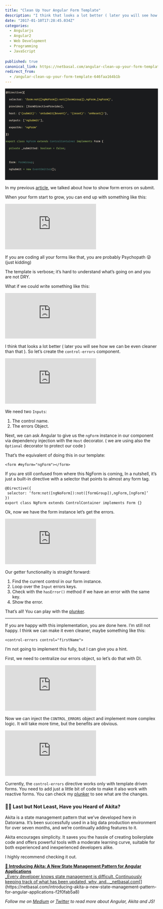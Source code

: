 ```yaml
---
title: "Clean Up Your Angular Form Template"
description: "I think that looks a lot better ( later you will see how we can be even cleaner than that ). So let’s create the control-errors component. Next, we can ask Angular to give us the ngForm instance in…"
date: "2017-01-10T17:28:45.034Z"
categories: 
  - Angularjs
  - Angular2
  - Web Development
  - Programming
  - JavaScript

published: true
canonical_link: https://netbasal.com/angular-clean-up-your-form-template-646faa164b1b
redirect_from:
  - /angular-clean-up-your-form-template-646faa164b1b
---
```


![](./asset-1.png)

In my previous [article](https://netbasal.com/show-form-errors-on-submit-in-angular-a6a10cd3e04b#.sen14npdy), we talked about how to show form errors on submit.

When your form start to grow, you can end up with something like this:

<Embed src="https://gist.github.com/NetanelBasal/4c7d777c4c021e12524ebd13879f747e.js" aspectRatio={0.357} caption="" />

If you are coding all your forms like that, you are probably Psychopath 😜 (just kidding)

The template is verbose; it’s hard to understand what’s going on and you are not DRY.

What if we could write something like this:

<Embed src="https://gist.github.com/NetanelBasal/29e2d0ff268c01bd192516693d7a04e0.js" aspectRatio={0.357} caption="" />

I think that looks a lot better ( later you will see how we can be even cleaner than that ). So let’s create the `control-errors` component.

<Embed src="https://gist.github.com/NetanelBasal/f353f3c14ec357de2515dc5fab11ab13.js" aspectRatio={0.357} caption="" />

We need two `Inputs`:

1.  The control name.
2.  The errors Object.

Next, we can ask Angular to give us the `ngForm` instance in our component via dependency injection with the `Host` decorator. ( we are using also the `Optional` decorator to protect our code )

That’s the equivalent of doing this in our template:

```
<form #myform="ngForm"></form>
```

If you are still confused from where this NgForm is coming, In a nutshell, it’s just a built-in directive with a selector that points to almost any form tag.

```
@Directive({
 selector: ‘form:not([ngNoForm]):not([formGroup]),ngForm,[ngForm]’
})
export class NgForm extends ControlContainer implements Form {}
```

Ok, now we have the form instance let’s get the errors.

<Embed src="https://gist.github.com/NetanelBasal/a8a843c29e45cd0c78d9fa328dd83dec.js" aspectRatio={0.357} caption="" />

Our getter functionality is straight forward:

1.  Find the current control in our form instance.
2.  Loop over the `Input` errors keys.
3.  Check with the `hasError()` method if we have an error with the same key.
4.  Show the error.

That’s all! You can play with the [plunker](https://plnkr.co/edit/okfgPHnYGWEICgjz71YF?p=preview).

---

If you are happy with this implementation, you are done here. I’m still not happy. I think we can make it even cleaner, maybe something like this:

```
<control-errors control="firstName">
```

I’m not going to implement this fully, but I can give you a hint.

First, we need to centralize our errors object, so let’s do that with DI.

<Embed src="https://gist.github.com/NetanelBasal/f2610b46cc59f3e3774d426aa639730b.js" aspectRatio={0.357} caption="" />

Now we can inject the `CONTROL_ERRORS` object and implement more complex logic. It will take more time, but the benefits are obvious.

<Embed src="https://gist.github.com/NetanelBasal/f96f7fc98867628d3692fae37a26a204.js" aspectRatio={0.357} caption="" />

Currently, the `control-errors` directive works only with template driven forms. You need to add just a little bit of code to make it also work with reactive forms. You can check my [plunker](https://plnkr.co/edit/0XJWhc7Sg0pRIHph0eEQ?p=preview) to see what are the changes.

### 👂🏻 **Last but Not Least, Have you Heard of Akita?**

Akita is a state management pattern that we’ve developed here in Datorama. It’s been successfully used in a big data production environment for over seven months, and we’re continually adding features to it.

Akita encourages simplicity. It saves you the hassle of creating boilerplate code and offers powerful tools with a moderate learning curve, suitable for both experienced and inexperienced developers alike.

I highly recommend checking it out.

[**🚀 Introducing Akita: A New State Management Pattern for Angular Applications**  
_Every developer knows state management is difficult. Continuously keeping track of what has been updated, why, and…_netbasal.com](https://netbasal.com/introducing-akita-a-new-state-management-pattern-for-angular-applications-f2f0fab5a8 "https://netbasal.com/introducing-akita-a-new-state-management-pattern-for-angular-applications-f2f0fab5a8")[](https://netbasal.com/introducing-akita-a-new-state-management-pattern-for-angular-applications-f2f0fab5a8)

_Follow me on_ [_Medium_](https://medium.com/@NetanelBasal/) _or_ [_Twitter_](https://twitter.com/NetanelBasal) _to read more about Angular, Akita and JS!_
